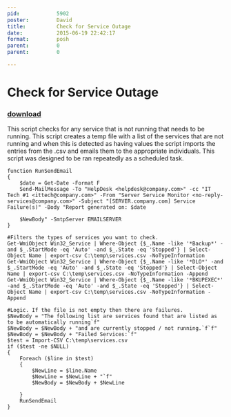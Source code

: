 ```yaml
---
pid:            5902
poster:         David
title:          Check for Service Outage
date:           2015-06-19 22:42:17
format:         posh
parent:         0
parent:         0

---
```


# Check for Service Outage

### [download](5902.ps1)

This script checks for any service that is not running that needs to be running. This script creates a temp file with a list of the services that are not running and when this is detected as having values the script imports the entries from the .csv and emails them to the appropriate individuals. This script was designed to be ran repeatedly as a scheduled task.

```posh
function RunSendEmail
{
	$date = Get-Date -Format F
    Send-MailMessage -To "HelpDesk <helpdesk@company.com>" -cc "IT Tech #1 <ittech@company.com>" -From "Server Service Monitor <no-reply-services@company.com>" -Subject "[SERVER.company.com] Service Failure(s)" -Body "Report generated on: $date
    
    $NewBody" -SmtpServer EMAILSERVER
}

#Filters the types of services you want to check.
Get-WmiObject Win32_Service | Where-Object {$_.Name -like '*Backup*' -and $_.StartMode -eq 'Auto' -and $_.State -eq 'Stopped'} | Select-Object Name | export-csv C:\temp\services.csv -NoTypeInformation
Get-WmiObject Win32_Service | Where-Object {$_.Name -like '*DLO*' -and $_.StartMode -eq 'Auto' -and $_.State -eq 'Stopped'} | Select-Object Name | export-csv C:\temp\services.csv -NoTypeInformation -Append
Get-WmiObject Win32_Service | Where-Object {$_.Name -like '*BKUPEXEC*' -and $_.StartMode -eq 'Auto' -and $_.State -eq 'Stopped'} | Select-Object Name | export-csv C:\temp\services.csv -NoTypeInformation -Append

#Logic. If the file is not empty then there are failures.
$NewBody = "The following list are services found that are listed as to be automatically running`f"
$NewBody = $NewBody + "and are currently stopped / not running.`f`f"
$NewBody = $NewBody + "Failed Services:`f"
$test = Import-CSV C:\temp\services.csv
if ($test -ne $NULL)
{
	Foreach ($line in $test)
	{
		$NewLine = $line.Name
		$NewLine = $NewLine + "`f"
		$NewBody = $NewBody + $NewLine

	}
	RunSendEmail
}
```
